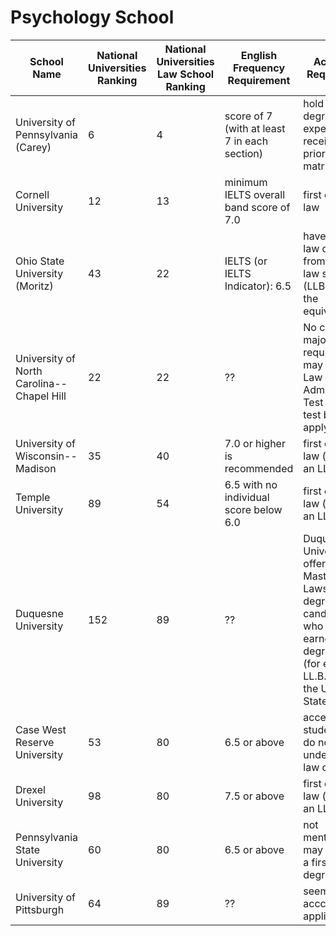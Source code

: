 # Psychology School

| School Name  |   National Universities Ranking |  National Universities Law School Ranking |  English Frequency Requirement| Academic Requirement |    Application Fee | Location | Website |
|----------------|---------|---------|---------|---------|------------|------------|------------|
|University of Pennsylvania (Carey)| 6 | 4 |		score of 7 (with at least 7 in each section) | hold a law degree or expect to receive one prior to matriculation | $85 |Philadelphia, Pennsylvania| https://www.law.upenn.edu/ |
|Cornell University | 12 | 13 |		minimum IELTS overall band score of 7.0 | first degree of law | $80 |Ithaca, New York| https://www.lawschool.cornell.edu/ |
|Ohio State University (Moritz)| 43 | 22 |		IELTS (or IELTS Indicator): 6.5  | have a first law degree from a foreign law school (LLB, JD or the equivalent) | $50 |Columbus, Ohio| https://moritzlaw.osu.edu/ |
|University of North Carolina--Chapel Hill| 22 | 22 |	?? | No certain major is required. But may need take Law School Admission Test (LSAT) test before apply | $75 |Chapel Hill, North Carolina| https://law.unc.edu/ |
|University of Wisconsin--Madison| 35 | 40 |	7.0 or higher is recommended | first degree in law (such as an LL.B.) | $60 |Madison, Wisconsin| https://law.wisc.edu/ |
|Temple University| 89 | 54 |		6.5 with no individual score below 6.0 | first degree in law (such as an LL.B.) | $50 |Philadelphia, Pennsylvania| https://law.temple.edu/ |
|Duquesne University| 152 | 89 |		?? | Duquesne University offers a Master of Laws "LL.M." degree for candidates who have earned a first degree in law (for example LL.B.) outside the United States. | ?? |Pittsburgh, Pennsylvania| https://www.duq.edu/academics/colleges-and-schools/law/index.php |
|Case West Reserve University| 53 | 80 |		6.5 or above | accept students that do not have an undergraduate law degree | ?? |Cleveland, OH| http://case.edu/law/ |
|Drexel University| 98 | 80 |		7.5 or above | first degree in law (such as an LL.B.) | $0 | Philadelphia, PA | http://drexel.edu/law/ |
|Pennsylvania State University| 60 | 80 |		6.5 or above | not mentioned, may not need a first law degree | $75 | University Park, PA | http://pennstatelaw.psu.edu/admissions/llm-admissions |
|University of Pittsburgh| 64 | 89 |		?? | seems only acccept JD application | ?? |Pittsburgh, Pennsylvania| https://www.duq.edu/academics/colleges-and-schools/law/index.php |
